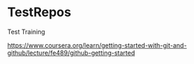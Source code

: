 # TestRepos
Test Training

https://www.coursera.org/learn/getting-started-with-git-and-github/lecture/fe489/github-getting-started
